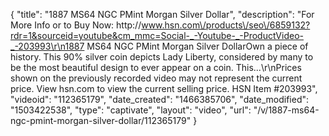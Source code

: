{
    "title": "1887 MS64 NGC PMint Morgan Silver Dollar",
    "description": "For More Info or to Buy Now: http:\/\/www.hsn.com\/products\/seo\/6859132?rdr=1&sourceid=youtube&cm_mmc=Social-_-Youtube-_-ProductVideo-_-203993\r\n1887 MS64 NGC PMint Morgan Silver DollarOwn a piece of history. This 90% silver coin depicts Lady Liberty, considered by many to be the most beautiful design to ever appear on a coin. This...\r\nPrices shown on the previously recorded video may not represent the current price.  View hsn.com to view the current selling price. HSN Item #203993",
    "videoid": "112365179",
    "date_created": "1466385706",
    "date_modified": "1503422538",
    "type": "captivate",
    "layout": "video",
    "url": "\/v\/1887-ms64-ngc-pmint-morgan-silver-dollar\/112365179"
}